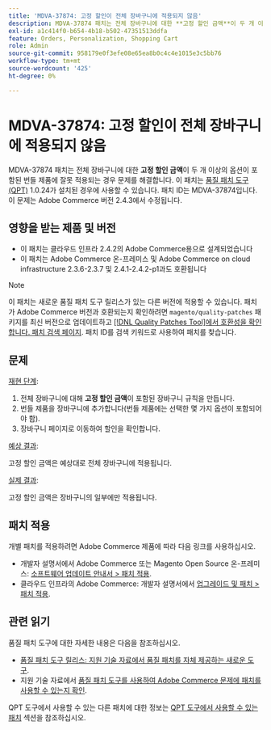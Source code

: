 ```yaml
---
title: 'MDVA-37874: 고정 할인이 전체 장바구니에 적용되지 않음'
description: MDVA-37874 패치는 전체 장바구니에 대한 **고정 할인 금액**이 두 개 이상의 옵션이 포함된 번들 제품에 잘못 적용되는 경우 문제를 해결합니다. 이 패치는 [Quality Patches Tool (QPT)](https://devdocs.magento.com/guides/v2.4/comp-mgr/patching.html#mqp) 1.0.24가 설치된 경우 사용할 수 있습니다. 패치 ID는 MDVA-37874입니다. 이 문제는 Adobe Commerce 버전 2.4.3에서 수정됩니다.
exl-id: a1c414f0-b654-4b18-b502-47351513ddfa
feature: Orders, Personalization, Shopping Cart
role: Admin
source-git-commit: 958179e0f3efe08e65ea8b0c4c4e1015e3c5bb76
workflow-type: tm+mt
source-wordcount: '425'
ht-degree: 0%

---
```


# MDVA-37874: 고정 할인이 전체 장바구니에 적용되지 않음

MDVA-37874 패치는 전체 장바구니에 대한 **고정 할인 금액**&#x200B;이 두 개 이상의 옵션이 포함된 번들 제품에 잘못 적용되는 경우 문제를 해결합니다. 이 패치는 [품질 패치 도구(QPT)](https://devdocs.magento.com/guides/v2.4/comp-mgr/patching.html#mqp) 1.0.24가 설치된 경우에 사용할 수 있습니다. 패치 ID는 MDVA-37874입니다. 이 문제는 Adobe Commerce 버전 2.4.3에서 수정됩니다.

## 영향을 받는 제품 및 버전

* 이 패치는 클라우드 인프라 2.4.2의 Adobe Commerce용으로 설계되었습니다
* 이 패치는 Adobe Commerce 온-프레미스 및 Adobe Commerce on cloud infrastructure 2.3.6-2.3.7 및 2.4.1-2.4.2-p1과도 호환됩니다

>[!NOTE]
>
>이 패치는 새로운 품질 패치 도구 릴리스가 있는 다른 버전에 적용할 수 있습니다. 패치가 Adobe Commerce 버전과 호환되는지 확인하려면 `magento/quality-patches` 패키지를 최신 버전으로 업데이트하고 [[!DNL Quality Patches Tool]에서 호환성을 확인합니다. 패치 검색 페이지](https://devdocs.magento.com/quality-patches/tool.html#patch-grid). 패치 ID를 검색 키워드로 사용하여 패치를 찾습니다.

## 문제


<u>재현 단계</u>:

1. 전체 장바구니에 대해 **고정 할인 금액**&#x200B;이 포함된 장바구니 규칙을 만듭니다.
1. 번들 제품을 장바구니에 추가합니다(번들 제품에는 선택한 몇 가지 옵션이 포함되어야 함).
1. 장바구니 페이지로 이동하여 할인을 확인합니다.


<u>예상 결과</u>:

고정 할인 금액은 예상대로 전체 장바구니에 적용됩니다.

<u>실제 결과</u>:

고정 할인 금액은 장바구니의 일부에만 적용됩니다.


## 패치 적용

개별 패치를 적용하려면 Adobe Commerce 제품에 따라 다음 링크를 사용하십시오.

* 개발자 설명서에서 Adobe Commerce 또는 Magento Open Source 온-프레미스: [소프트웨어 업데이트 안내서 > 패치 적용](https://devdocs.magento.com/guides/v2.4/comp-mgr/patching/mqp.html).
* 클라우드 인프라의 Adobe Commerce: 개발자 설명서에서 [업그레이드 및 패치 > 패치 적용](https://devdocs.magento.com/cloud/project/project-patch.html).

## 관련 읽기

품질 패치 도구에 대한 자세한 내용은 다음을 참조하십시오.

* [품질 패치 도구 릴리스: 지원 기술 자료에서 품질 패치를 자체 제공하는 새로운 도구](/help/announcements/adobe-commerce-announcements/magento-quality-patches-released-new-tool-to-self-serve-quality-patches.md).
* 지원 기술 자료에서 [품질 패치 도구를 사용하여 Adobe Commerce 문제에 패치를 사용할 수 있는지 확인](/help/support-tools/patches-available-in-qpt-tool/check-patch-for-magento-issue-with-magento-quality-patches.md).

QPT 도구에서 사용할 수 있는 다른 패치에 대한 정보는 [QPT 도구에서 사용할 수 있는 패치](https://support.magento.com/hc/en-us/sections/360010506631-Patches-available-in-QPT-tool-) 섹션을 참조하십시오.

